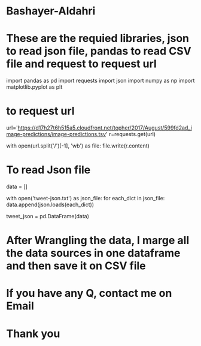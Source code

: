 # Bashayer-Aldahri



# These are the requied libraries, json to read json file, pandas to read CSV file and request to request url 

import pandas as pd
import requests
import json
import numpy as np
import matplotlib.pyplot as plt


# to request url

url='https://d17h27t6h515a5.cloudfront.net/topher/2017/August/599fd2ad_image-predictions/image-predictions.tsv'
r=requests.get(url)

with open(url.split('/')[-1], 'wb') as file:
    file.write(r.content)
    
# To read Json file 

data = []

with open('tweet-json.txt') as json_file:
    for each_dict in json_file:
        data.append(json.loads(each_dict))
        
tweet_json = pd.DataFrame(data)


# After Wrangling the data, I marge all the data sources in one dataframe and then save it on CSV file
# If you have any Q, contact me on Email
# Thank you 


